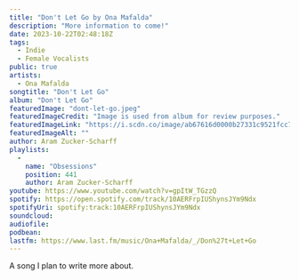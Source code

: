 ```yaml
---
title: "Don't Let Go by Ona Mafalda"
description: "More information to come!"
date: 2023-10-22T02:48:18Z
tags:
  - Indie
  - Female Vocalists
public: true
artists:
  - Ona Mafalda
songtitle: "Don't Let Go"
album: "Don't Let Go"
featuredImage: "dont-let-go.jpeg"
featuredImageCredit: "Image is used from album for review purposes."
featuredImageLink: "https://i.scdn.co/image/ab67616d0000b27331c9521fcc73f742f23ccb7f"
featuredImageAlt: ""
author: Aram Zucker-Scharff
playlists:
  -
    name: "Obsessions"
    position: 441
    author: Aram Zucker-Scharff
youtube: https://www.youtube.com/watch?v=gpItW_TGzzQ
spotify: https://open.spotify.com/track/10AERFrpIUShynsJYm9Ndx
spotifyUri: spotify:track:10AERFrpIUShynsJYm9Ndx
soundcloud:
audiofile:
podbean:
lastfm: https://www.last.fm/music/Ona+Mafalda/_/Don%27t+Let+Go
---
```


A song I plan to write more about.
		